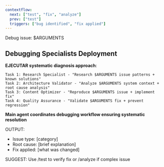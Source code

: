 ```yaml
---
contextflow:
  next: ["test", "fix", "analyze"]
  prev: ["test"]
  triggers: ["bug identified", "fix applied"]
---
```


Debug issue: $ARGUMENTS

## Debugging Specialists Deployment
**EJECUTAR systematic diagnosis approach**:
```
Task 1: Research Specialist - "Research $ARGUMENTS issue patterns + known solutions"
Task 2: Architecture Validator - "Analyze $ARGUMENTS system context + root cause analysis"
Task 3: Content Optimizer - "Reproduce $ARGUMENTS issue + implement fix"
Task 4: Quality Assurance - "Validate $ARGUMENTS fix + prevent regression"
```

**Main agent coordinates debugging workflow ensuring systematic resolution**

OUTPUT:
- Issue type: [category]
- Root cause: [brief explanation]
- Fix applied: [what was changed]

SUGGEST: Use /test to verify fix or /analyze if complex issue